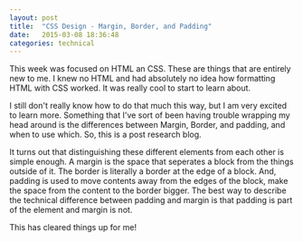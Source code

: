 ```yaml
---
layout: post
title:  "CSS Design - Margin, Border, and Padding"
date:   2015-03-08 18:36:48
categories: technical
---
```


This week was focused on HTML an CSS. These are things that are entirely new to me. I knew no HTML and had absolutely no idea how formatting HTML with CSS worked. It was really cool to start to learn about.

I still don't really know how to do that much this way, but I am very excited to learn more. Something that I've sort of been having trouble wrapping my head around is the differences between Margin, Border, and padding, and when to use which. So, this is a post research blog.

It turns out that distinguishing these different elements from each other is simple enough. A margin is the space that seperates a block from the things outside of it. The border is literally a border at the edge of a block. And, padding is used to move contents away from the edges of the block, make the space from the content to the border bigger. The best way to describe the technical difference between padding and margin is that padding is part of the element and margin is not.

This has cleared things up for me!